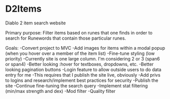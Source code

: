 # D2Items
Diablo 2 item search website

Primary purpose: Filter items based on runes that one finds in order to search for Runewords that contain those particular runes.


Goals:
  -Convert project to MVC
  -Add images for items within a modal popup (when you hover over a member of the item list)
  -Fine-tune styling (low priority)
    -Currently site is one large column.  I'm considering 2 or 3 (span6 or span4)
    -Better looking :hover for textboxes, dropdowns, etc.
    -Better looking pagination buttons
  -Login feature to allow outside users to do data entry for me
    -This requires that I publish the site live, obviously
    -Add privs to logins and research/implement best practices for security
  -Publish the site
  -Continue fine-tuning the search query
    -Implement stat filtering (min/max strength and dex)
    -Mod filter
    -Quality filter
